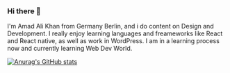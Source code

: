 ### Hi there 👋

I'm Amad Ali Khan from Germany Berlin, and i do content on Design and Development. I really enjoy learning languages and freameworks like React and React native, as well as work in WordPress. I am in a learning process now and currently learning Web Dev World. 

[![Anurag's GitHub stats](https://github-readme-stats.vercel.app/api?username=AmadAliKhann)](https://github.com/anuraghazra/github-readme-stats)
